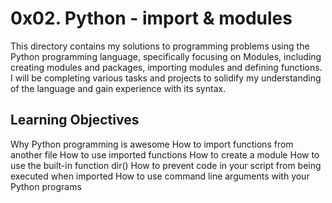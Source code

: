 # 0x02. Python - import & modules

This directory contains my solutions to programming problems using the Python programming language, specifically focusing on Modules, including creating modules and packages, importing modules and defining functions. I will be completing various tasks and projects to solidify my understanding of the language and gain experience with its syntax.

## Learning Objectives

Why Python programming is awesome
How to import functions from another file
How to use imported functions
How to create a module
How to use the built-in function dir()
How to prevent code in your script from being executed when imported
How to use command line arguments with your Python programs
